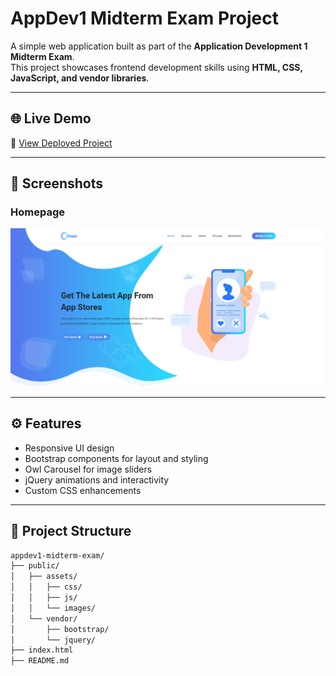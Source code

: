 # AppDev1 Midterm Exam Project  

A simple web application built as part of the **Application Development 1 Midterm Exam**.  
This project showcases frontend development skills using **HTML, CSS, JavaScript, and vendor libraries**.  

---

## 🌐 Live Demo  
🔗 [View Deployed Project](https://Lvly-00.github.io/appdev1-midterm-exam/)  

---

## 📸 Screenshots  

### Homepage  
![Homepage Screenshot](public/assets/images/1.png)  


---

## ⚙️ Features  
- Responsive UI design  
- Bootstrap components for layout and styling  
- Owl Carousel for image sliders  
- jQuery animations and interactivity  
- Custom CSS enhancements  

---

## 📂 Project Structure  

```bash
appdev1-midterm-exam/
├── public/
│   ├── assets/
│   │   ├── css/
│   │   ├── js/
│   │   └── images/
│   └── vendor/
│       ├── bootstrap/
│       └── jquery/
├── index.html
├── README.md
